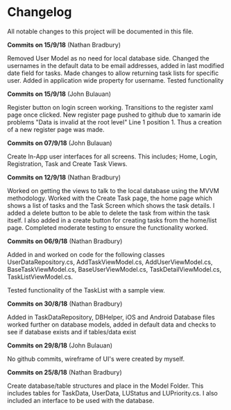 # Changelog
All notable changes to this project will be documented in this file.

**Commits on 15/9/18** (Nathan Bradbury)

Removed User Model as no need for local database side. Changed the usernames in the default data to be email addresses, added in last modified date field for tasks.
Made changes to allow returning task lists for specific user. Added in application wide property for username. Tested functionality

**Commits on 15/9/18** (John Bulauan)

Register button on login screen working. Transitions to the register xaml page once clicked. New register page pushed to github due to xamarin ide problems "Data is invalid at the root level" Line 1 position 1. Thus a creation of a new register page was made.

**Commits on 07/9/18** (John Bulauan)

Create In-App user interfaces for all screens. This includes; Home, Login, Registration, Task and Create Task Views.

**Commits on 12/9/18** (Nathan Bradbury)

Worked on getting the views to talk to the local database using the MVVM methodology. Worked with the Create Task page, the home page which shows a list of tasks and the Task Screen which shows the task details. I added a delete button to be able to delete the task from within the task itself. I also added in a create button for creating tasks from the home/list page. Completed moderate testing to ensure the functionality worked.

**Commits on 06/9/18** (Nathan Bradbury)

Added in and worked on code for the following classes UserDataRepository.cs, AddTaskViewModel.cs, AddUserViewModel.cs, BaseTaskViewModel.cs, BaseUserViewModel.cs, TaskDetailViewModel.cs, TaskListViewModel.cs.

Tested functionality of the TaskList with a sample view.

**Commits on 30/8/18** (Nathan Bradbury)

Added in TaskDataRepository, DBHelper, iOS and Android Database files worked further on database models, added in default data and checks to see if database exists and if tables/data exist

**Commits on 29/8/18** (John Bulauan)

No github commits, wireframe of UI's were created by myself.

**Commits on 25/8/18** (Nathan Bradbury)

Create database/table structures and place in the Model Folder. This includes tables for TaskData, UserData, LUStatus and LUPriority.cs. I also included an interface to be used with the database.







